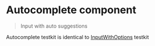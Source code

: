 # Autocomplete component

> Input with auto suggestions

Autocomplete testkit is identical to [InputWithOptions](https://wix-wix-style-react.surge.sh/?selectedKind=4.%20Selection&selectedStory=4.1%20%2B%20InputWithOptions&full=0&addons=0&stories=1&panelRight=0) testkit

